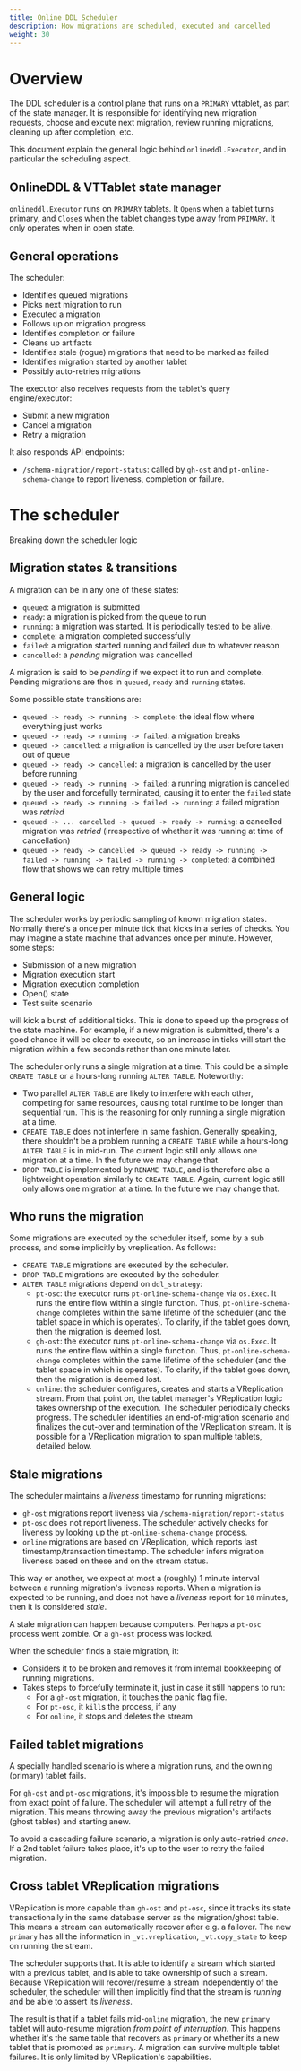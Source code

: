 ```yaml
---
title: Online DDL Scheduler
description: How migrations are scheduled, executed and cancelled
weight: 30
---
```


# Overview

The DDL scheduler is a control plane that runs on a `PRIMARY` vttablet, as part of the state manager. It is responsible for identifying new migration requests, choose and excute next migration, review running migrations, cleaning up after completion, etc.

This document explain the general logic behind `onlineddl.Executor`, and in particular the scheduling aspect.

## OnlineDDL & VTTablet state manager

`onlineddl.Executor` runs on `PRIMARY` tablets. It `Open`s when a tablet turns primary, and `Close`s when the tablet changes type away from `PRIMARY`. It only operates when in open state.

## General operations

The scheduler:

- Identifies queued migrations
- Picks next migration to run
- Executed a migration
- Follows up on migration progress
- Identifies completion or failure
- Cleans up artifacts
- Identifies stale (rogue) migrations that need to be marked as failed
- Identifies migration started by another tablet
- Possibly auto-retries migrations

The executor also receives requests from the tablet's query engine/executor:

- Submit a new migration
- Cancel a migration
- Retry a migration

It also responds API endpoints:

- `/schema-migration/report-status`: called by `gh-ost` and `pt-online-schema-change` to report liveness, completion or failure.
# The scheduler

Breaking down the scheduler logic

## Migration states & transitions

A migration can be in any one of these states:

- `queued`: a migration is submitted
- `ready`: a migration is picked from the queue to run
- `running`: a migration was started. It is periodically tested to be alive.
- `complete`: a migration completed successfully
- `failed`: a migration started running and failed due to whatever reason
- `cancelled`: a _pending_ migration was cancelled

A migration is said to be _pending_ if we expect it to run and complete. Pending migrations are thos in `queued`, `ready` and `running` states.

Some possible state transitions are:

- `queued -> ready -> running -> complete`: the ideal flow where everything just works
- `queued -> ready -> running -> failed`: a migration breaks
- `queued -> cancelled`: a migration is cancelled by the user before taken out of queue
- `queued -> ready -> cancelled`: a migration is cancelled by the user before running
- `queued -> ready -> running -> failed`: a running migration is cancelled by the user and forcefully terminated, causing it to enter the `failed` state
- `queued -> ready -> running -> failed -> running`: a failed migration was _retried_
- `queued -> ... cancelled -> queued -> ready -> running`: a cancelled migration was _retried_ (irrespective of whether it was running at time of cancellation)
- `queued -> ready -> cancelled -> queued -> ready -> running -> failed -> running -> failed -> running -> completed`: a combined flow that shows we can retry multiple times

## General logic

The scheduler works by periodic sampling of known migration states. Normally there's a once per minute tick that kicks in a series of checks. You may imagine a state machine that advances once per minute. However, some steps:

- Submission of a new migration
- Migration execution start
- Migration execution completion
- Open() state
- Test suite scenario

will kick a burst of additional ticks. This is done to speed up the progress of the state machine. For example, if a new migration is submitted, there's a good chance it will be clear to execute, so an increase in ticks will start the migration within a few seconds rather than one minute later.

The scheduler only runs a single migration at a time. This could be a simple `CREATE TABLE` or a hours-long running `ALTER TABLE`. Noteworthy:

- Two parallel `ALTER TABLE` are likely to interfere with each other, competing for same resources, causing total runtime to be longer than sequential run. This is the reasoning for only running a single migration at a time.
- `CREATE TABLE` does not interfere in same fashion. Generally speaking, there shouldn't be a problem running a `CREATE TABLE` while a hours-long `ALTER TABLE` is in mid-run. The current logic still only allows one migration at a time. In the future we may change that.
- `DROP TABLE` is implemented by `RENAME TABLE`, and is therefore also a lightweight operation similarly to `CREATE TABLE`. Again, current logic still only allows one migration at a time. In the future we may change that.

## Who runs the migration

Some migrations are executed by the scheduler itself, some by a sub process, and some implicitly by vreplication. As follows:

- `CREATE TABLE` migrations are executed by the scheduler.
- `DROP TABLE` migrations are executed by the scheduler.
- `ALTER TABLE` migrations depend on `ddl_strategy`:
  - `pt-osc`: the executor runs `pt-online-schema-change` via `os.Exec`. It runs the entire flow within a single function. Thus, `pt-online-schema-change` completes within the same lifetime of the scheduler (and the tablet space in which is operates). To clarify, if the tablet goes down, then the migration is deemed lost.
  - `gh-ost`: the executor runs `pt-online-schema-change` via `os.Exec`. It runs the entire flow within a single function. Thus, `pt-online-schema-change` completes within the same lifetime of the scheduler (and the tablet space in which is operates). To clarify, if the tablet goes down, then the migration is deemed lost.
  - `online`: the scheduler configures, creates and starts a VReplication stream. From that point on, the tablet manager's VReplication logic takes ownership of the execution. The scheduler periodically checks progress. The scheduler identifies an end-of-migration scenario and finalizes the cut-over and termination of the VReplication stream. It is possible for a VReplication migration to span multiple tablets, detailed below.

## Stale migrations

The scheduler maintains a _liveness_ timestamp for running migrations:

- `gh-ost` migrations report liveness via `/schema-migration/report-status`
- `pt-osc` does not report liveness. The scheduler actively checks for liveness by looking up the `pt-online-schema-change` process.
- `online` migrations are based on VReplication, which reports last timestamp/transaction timestamp. The scheduler infers migration liveness based on these and on the stream status.

This way or another, we expect at most a (roughly) 1 minute interval between a running migration's liveness reports. When a migration is expected to be running, and does not have a _liveness_ report for `10` minutes, then it is considered _stale_.

A stale migration can happen because computers. Perhaps a `pt-osc` process went zombie. Or a `gh-ost` process was locked.

When the scheduler finds a stale migration, it:

- Considers it to be broken and removes it from internal bookkeeping of running migrations.
- Takes steps to forcefully terminate it, just in case it still happens to run:
  - For a `gh-ost` migration, it touches the panic flag file.
  - For `pt-osc`, it `kill`s the process, if any
  - For `online`, it stops and deletes the stream

## Failed tablet migrations

A specially handled scenario is where a migration runs, and the owning (primary) tablet fails.

For `gh-ost` and `pt-osc` migrations, it's impossible to resume the migration from exact point of failure. The scheduler will attempt a full retry of the migration. This means throwing away the previous migration's artifacts (ghost tables) and starting anew.

To avoid a cascading failure scenario, a migration is only auto-retried _once_. If a 2nd tablet failure takes place, it's up to the user to retry the failed migration.

## Cross tablet VReplication migrations

VReplication is more capable than `gh-ost` and `pt-osc`, since it tracks its state transactionally in the same database server as the migration/ghost table. This means a stream can automatically recover after e.g. a failover. The new `primary` has all the information in `_vt.vreplication`, `_vt.copy_state` to keep on running the stream.

The scheduler supports that. It is able to identify a stream which started with a previous tablet, and is able to take ownership of such a stream. Because VReplication will recover/resume a stream independently of the scheduler, the scheduler will then implicitly find that the stream is _running_ and be able to assert its _liveness_.

The result is that if a tablet fails mid-`online` migration, the new `primary` tablet will auto-resume migration _from point of interruption_. This happens whether it's the same table that recovers as `primary` or whether its a new tablet that is promoted as `primary`. A migration can survive multiple tablet failures. It is only limited by VReplication's capabilities.
